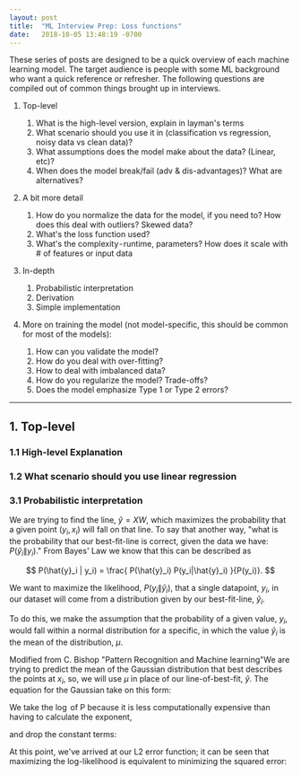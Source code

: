 ```yaml
---
layout: post
title:  "ML Interview Prep: Loss functions"
date:   2018-10-05 13:48:19 -0700
---
```


These series of posts are designed to be a quick overview of each machine learning model. The target audience is people with some ML background who want a quick reference or refresher. The following questions are compiled out of common things brought up in interviews.

1. Top-level
	1. What is the high-level version, explain in layman's terms
	2. What scenario should you use it in (classification vs regression, noisy data vs clean data)?
	3. What assumptions does the model make about the data? (Linear, etc)?
	4. When does the model break/fail (adv & dis-advantages)? What are alternatives?

2. A bit more detail  
	1. How do you normalize the data for the model, if you need to? How does this deal with outliers? Skewed data?  
	2. What's the loss function used?  
	3. What's the complexity - runtime, parameters? How does it scale with # of features or input data  

3. In-depth
	1. Probabilistic interpretation
	2. Derivation
	3. Simple implementation

4. More on training the model (not model-specific, this should be common for most of the models):
	1. How can you validate the model?
	2. How do you deal with over-fitting?
	3. How to deal with imbalanced data?
	4. How do you regularize the model? Trade-offs?
	5. Does the model emphasize Type 1 or Type 2 errors?


---

## 1. Top-level

### 1.1 High-level Explanation
### 1.2 What scenario should you use linear regression


### 3.1 Probabilistic interpretation
We are trying to find the line, $\hat{y} = XW$, which maximizes the probability that a given point $(y_i, x_i)$ will fall on that line. To say that another way, "what is the probability that our best-fit-line is correct, given the data we have: $P( \hat{y}_i \| y_i)$." From Bayes' Law we know that this can be described as

$$
P(\hat{y}_i | y_i) = \frac{ P(\hat{y}_i) P(y_i|\hat{y}_i) }{P(y_i)}.
$$

We want to maximize the likelihood, $P( y_i \| \hat{y}_i )$, that a single datapoint, $y_i$, in our dataset will come from a distribution given by our best-fit-line, $\hat{y}_i$.

To do this, we make the assumption that the probability of a given value, $y_i$, would fall within a normal distribution for a specific, in which the value $\hat{y}_i$ is the mean of the distribution, $\mu$.

Modified from C. Bishop "Pattern Recognition and Machine learning"We are trying to predict the mean of the Gaussian distribution that best describes the points at $x_i$, so, we will use $\mu$ in place of our line-of-best-fit, $\hat{y}$. The equation for the Gaussian take on this form:

We take the $\log$ of P because it is less computationally expensive than having to calculate the exponent,

and drop the constant terms:

At this point, we've arrived at our L2 error function; it can be seen that maximizing the log-likelihood is equivalent to minimizing the squared error:
